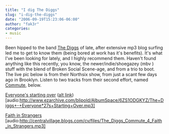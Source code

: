 ```yaml
---
title: "I dig The Diggs"
slug: "i-dig-the-diggs"
date: "2006-09-19T15:23:06-06:00"
author: "fak3r"
categories:
- music
---
```


Been hipped to the band [The Diggs](http://www.thediggs.com/) of late, after extensive mp3 blog surfing led me to get to know them (being bored at work has it's benefits).   It's what I've been looking for lately, and I highly recommend them.  Haven't found anything like this recently, you know, the newer/indie/shoegazey (mbv ) stuff with the blend of Broken Social Scene-age, and from a trio to boot. The live pic below is from their Northsix show, from just a scant few days ago in Brooklyn.  Listen to two tracks from their second effort, named [Commute,](http://cdbaby.com/cd/thediggs2) below.





[Everyone's starting over](http://www.ezarchive.com/blipold/AlbumSpace/6ZS1ODGKYZ/The+Diggs+-+Everyone*27s+Starting+Over.mp3)  ([alt link](http://www.underratedmagazine.com/music/Everyones%20Starting%20Over.mp3))
[audio:http://www.ezarchive.com/blipold/AlbumSpace/6ZS1ODGKYZ/The+Diggs+-+Everyone*27s+Starting+Over.mp3]

[Faith in Strangers](http://centralvillage.blogs.com/cv/files/The_Diggs_Commute_4_Faith_in_Strangers.mp3)
[audio:http://centralvillage.blogs.com/cv/files/The_Diggs_Commute_4_Faith_in_Strangers.mp3]
